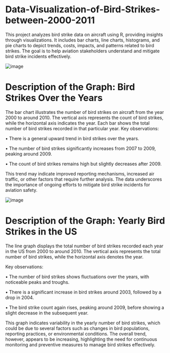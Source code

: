 # Data-Visualization-of-Bird-Strikes-between-2000-2011
This project analyzes bird strike data on aircraft using R, providing insights through visualizations. It includes bar charts, line charts, histograms, and pie charts to depict trends, costs, impacts, and patterns related to bird strikes. The goal is to help aviation stakeholders understand and mitigate bird strike incidents effectively.


![image](https://github.com/GDrickti/Data-Visualization-of-Bird-Strikes-between-2000-2011/assets/116678835/0276cd06-14bd-48e7-8f68-3cda96ce6939)

# Description of the Graph: Bird Strikes Over the Years
The bar chart illustrates the number of bird strikes on aircraft from the year 2000 to around 2010. The vertical axis represents the count of bird strikes, while the horizontal axis indicates the year. Each bar shows the total number of bird strikes recorded in that particular year.
Key observations:

•	There is a general upward trend in bird strikes over the years.

•	The number of bird strikes significantly increases from 2007 to 2009, peaking around 2009.

•	The count of bird strikes remains high but slightly decreases after 2009.

This trend may indicate improved reporting mechanisms, increased air traffic, or other factors that require further analysis. The data underscores the importance of ongoing efforts to mitigate bird strike incidents for aviation safety.

![image](https://github.com/GDrickti/Data-Visualization-of-Bird-Strikes-between-2000-2011/assets/116678835/f3bb3dcd-4e88-48ac-9cde-d5eaeb0ee03f)

# Description of the Graph: Yearly Bird Strikes in the US
The line graph displays the total number of bird strikes recorded each year in the US from 2000 to around 2010. The vertical axis represents the total number of bird strikes, while the horizontal axis denotes the year.

Key observations:

•	The number of bird strikes shows fluctuations over the years, with noticeable peaks and troughs.

•	There is a significant increase in bird strikes around 2003, followed by a drop in 2004.

•	The bird strike count again rises, peaking around 2009, before showing a slight decrease in the subsequent year.

This graph indicates variability in the yearly number of bird strikes, which could be due to several factors such as changes in bird populations, reporting practices, or environmental conditions. The overall trend, however, appears to be increasing, highlighting the need for continuous monitoring and preventive measures to manage bird strikes effectively.



